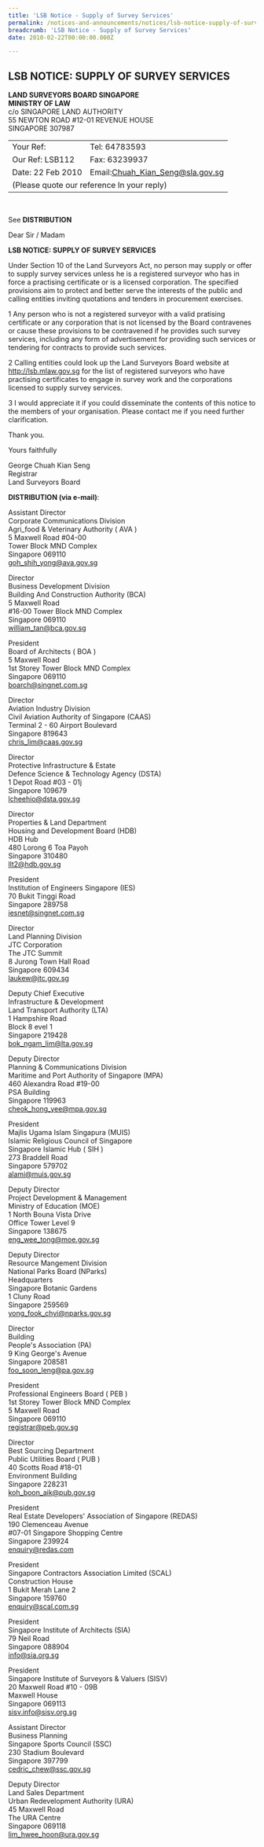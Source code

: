 ```yaml
---
title: 'LSB Notice - Supply of Survey Services'
permalink: /notices-and-announcements/notices/lsb-notice-supply-of-survey-services/
breadcrumb: 'LSB Notice - Supply of Survey Services'
date: 2010-02-22T00:00:00.000Z

---
```



## LSB NOTICE: SUPPLY OF SURVEY SERVICES

**LAND SURVEYORS BOARD SINGAPORE**<br>
**MINISTRY OF LAW**<br>
c/o SINGAPORE LAND AUTHORITY<br>
55 NEWTON ROAD #12-01 REVENUE HOUSE<br>
SINGAPORE 307987<br>

<table>
  <tr>
    <td>Your Ref:</td>
    <td>Tel: 64783593</td>
  </tr>
  <tr>
    <td>Our Ref: LSB112</td>
    <td>Fax: 63239937</td>
  </tr>
  <tr>
    <td>Date: 22 Feb 2010</td>
    <td>Email:<a href="mailto:Chuah_Kian_Seng@sla.gov.sg">Chuah_Kian_Seng@sla.gov.sg</a></td>
  </tr>
  <tr>
    <td colspan="2">(Please quote our reference In your reply)</td>
  </tr>
</table><br>

See **DISTRIBUTION**

Dear Sir / Madam

**LSB NOTICE: SUPPLY OF SURVEY SERVICES**

Under Section 10 of the Land Surveyors Act, no person may supply or offer to supply survey services unless he is a registered surveyor who has in force a practising certificate or is a licensed corporation. The specified provisions aim to protect and better serve the interests of the public and calling entities inviting quotations and tenders in procurement exercises.<br>

1 Any person who is not a registered surveyor with a valid pratising certificate or any corporation that is not licensed by the Board contravenes or cause these provisions to be contravened if he provides such survey services, including any form of advertisement for providing such services or tendering for contracts to provide such services.<br>

2 Calling entities could look up the Land Surveyors Board website at http://lsb.mlaw.gov.sg for the list of registered surveyors who have practising certificates to engage in survey work and the corporations licensed to supply survey services.<br>

3 I would appreciate it if you could disseminate the contents of this notice to the members of your organisation. Please contact me if you need further clarification.<br>

Thank you.

Yours faithfully

George Chuah Kian Seng<br>
Registrar<br>
Land Surveyors Board<br>


**DISTRIBUTION (via e-mail)**:<br>


Assistant Director<br>
Corporate Communications Division<br>
Agri_food & Veterinary Authority ( AVA )<br>
5 Maxwell Road #04-00<br>
Tower Block MND Complex<br>
Singapore 069110<br>
goh_shih_yong@ava.gov.sg<br>

Director<br>
Business Development Division<br>
Building And Construction Authority (BCA)<br>
5 Maxwell Road<br>
#16-00 Tower Block MND Complex<br>
Singapore 069110<br>
william_tan@bca.gov.sg<br>

President<br>
Board of Architects ( BOA )<br>
5 Maxwell Road<br>
1st Storey Tower Block MND Complex<br>
Singapore 069110<br>
boarch@singnet.com.sg<br>

Director<br>
Aviation Industry Division<br>
Civil Aviation Authority of Singapore (CAAS)<br>
Terminal 2 - 60 Airport Boulevard<br>
Singapore 819643<br>
chris_lim@caas.gov.sg<br>

Director<br>
Protective Infrastructure & Estate<br>
Defence Science & Technology Agency (DSTA)<br>
1 Depot Road #03 - 01j<br>
Singapore 109679<br>
lcheehio@dsta.gov.sg<br>

Director<br>
Properties & Land Department<br>
Housing and Development Board (HDB)<br>
HDB Hub<br>
480 Lorong 6 Toa Payoh<br>
Singapore 310480<br>
llt2@hdb.gov.sg<br>

President<br>
Institution of Engineers Singapore (IES)<br>
70 Bukit Tinggi Road<br>
Singapore 289758<br>
iesnet@singnet.com.sg<br>

Director<br>
Land Planning Division<br>
JTC Corporation<br>
The JTC Summit<br>
8 Jurong Town Hall Road<br>
Singapore 609434<br>
laukew@jtc.gov.sg<br>

Deputy Chief Executive<br>
Infrastructure & Development<br>
Land Transport Authority (LTA)<br>
1 Hampshire Road<br>
Block 8 evel 1<br>
Singapore 219428<br>
bok_ngam_lim@lta.gov.sg<br>

Deputy Director<br>
Planning & Communications Division<br>
Maritime and Port Authority of Singapore (MPA)<br>
460 Alexandra Road #19-00<br>
PSA Building<br>
Singapore 119963<br>
cheok_hong_yee@mpa.gov.sg<br>

President<br>
Majlis Ugama Islam Singapura (MUIS)<br>
Islamic Religious Council of Singapore<br>
Singapore Islamic Hub ( SIH )<br>
273 Braddell Road<br>
Singapore 579702<br>
alami@muis.gov.sg<br>

Deputy Director<br>
Project Development & Management<br>
Ministry of Education (MOE)<br>
1 North Bouna Vista Drive<br>
Office Tower Level 9<br>
Singapore 138675<br>
eng_wee_tong@moe.gov.sg<br>

Deputy Director<br>
Resource Mangement Division<br>
National Parks Board (NParks)<br>
Headquarters<br>
Singapore Botanic Gardens<br>
1 Cluny Road<br>
Singapore 259569<br>
yong_fook_chyi@nparks.gov.sg<br>

Director<br>
Building<br>
People's Association (PA)<br>
9 King George's Avenue<br>
Singapore 208581<br>
foo_soon_leng@pa.gov.sg<br>

President<br>
Professional Engineers Board ( PEB )<br>
1st Storey Tower Block MND Complex<br>
5 Maxwell Road<br>
Singapore 069110<br>
registrar@peb.gov.sg<br>

Director<br>
Best Sourcing Department<br>
Public Utilities Board ( PUB )<br>
40 Scotts Road #18-01<br>
Environment Building<br>
Singapore 228231<br>
koh_boon_aik@pub.gov.sg<br>

President<br>
Real Estate Developers' Association of Singapore (REDAS)<br>
190 Clemenceau Avenue<br>
#07-01 Singapore Shopping Centre<br>
Singapore 239924<br>
enquiry@redas.com<br>

President<br>
Singapore Contractors Association Limited (SCAL)<br>
Construction House<br>
1 Bukit Merah Lane 2<br>
Singapore 159760<br>
enquiry@scal.com.sg<br>

President<br>
Singapore Institute of Architects (SIA)<br>
79 Neil Road<br>
Singapore 088904<br>
info@sia.org.sg<br>

President<br>
Singapore Institute of Surveyors & Valuers (SISV)<br>
20 Maxwell Road #10 - 09B<br>
Maxwell House<br>
Singapore 069113<br>
sisv.info@sisv.org.sg<br>

Assistant Director<br>
Business Planning<br>
Singapore Sports Council (SSC)<br>
230 Stadium Boulevard<br>
Singapore 397799<br>
cedric_chew@ssc.gov.sg<br>

Deputy Director<br>
Land Sales Department<br>
Urban Redevelopment Authority (URA)<br>
45 Maxwell Road<br>
The URA Centre<br>
Singapore 069118<br>
lim_hwee_hoon@ura.gov.sg<br>
